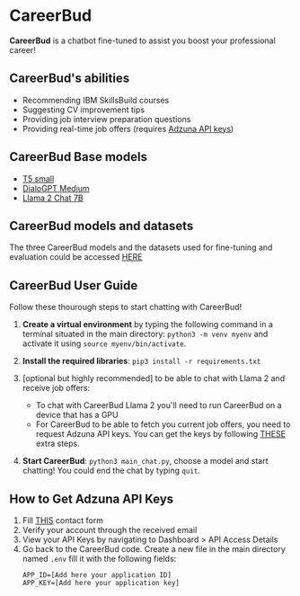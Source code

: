 # CareerBud

**CareerBud** is a chatbot fine-tuned to assist you boost your professional career!

## CareerBud's abilities
- Recommending IBM SkillsBuild courses
- Suggesting CV improvement tips
- Providing job interview preparation questions
- Providing real-time job offers (requires [Adzuna API keys](#how-to-get-adzuna-api-keys))

## CareerBud Base models
- [T5 small](https://huggingface.co/t5-small)
- [DialoGPT Medium](https://huggingface.co/microsoft/DialoGPT-medium?text=Hey+my+name+is+Julien%21+How+are+you%3F)
- [Llama 2 Chat 7B](https://huggingface.co/meta-llama/Llama-2-7b-chat-hf)

## CareerBud models and datasets
The three CareerBud models and the datasets used for fine-tuning and evaluation could be accessed [HERE](https://huggingface.co/ali-alkhars)

## CareerBud User Guide
Follow these thourough steps to start chatting with CareerBud!

1. **Create a virtual environment** by typing the following command in a terminal situated in the main directory: `python3 -m venv myenv` and activate it using `source myenv/bin/activate`.

2. **Install the required libraries**: `pip3 install -r requirements.txt`

3. \[optional but highly recommended\] to be able to chat with Llama 2 and receive job offers:
   - To chat with CareerBud Llama 2 you'll need to run CareerBud on a device that has a GPU
   - For CareerBud to be able to fetch you current job offers, you need to request Adzuna API keys. You can get the keys by following [THESE](#how-to-get-adzuna-api-keys) extra steps.

4. **Start CareerBud**: `python3 main_chat.py`, choose a model and start chatting! You could end the chat by typing `quit`.

## How to Get Adzuna API Keys
1. Fill [THIS](https://developer.adzuna.com/signup) contact form
2. Verify your account through the received email
3. View your API Keys by navigating to Dashboard > API Access Details
4. Go back to the CareerBud code. Create a new file in the main directory named `.env` fill it with the following fields:
   ```
   APP_ID=[Add here your application ID]
   APP_KEY=[Add here your application key]
   ```
